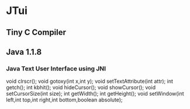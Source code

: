# JTui

## Tiny C Compiler 
## Java 1.1.8

### Java Text User Interface using JNI

void clrscr();
void gotoxy(int x,int y);
void setTextAttribute(int attr);
int getch();
int kbhit();
void hideCursor();
void showCursor();
void setCursorSize(int size);
int getWidth();
int getHeight();
void setWindow(int left,int top,int right,int bottom,boolean absolute);
